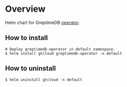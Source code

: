 # Overview

Helm chart for GreptimeDB [operator](https://github.com/GreptimeTeam/greptimedb-operator).

## How to install

```
# Deploy greptimedb-operator in default namespace.
$ helm install gtcloud greptimedb-operator -n default
```

## How to uninstall

```
$ helm uninstall gtcloud -n default
```
